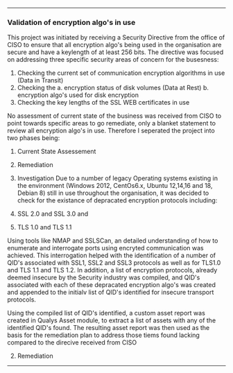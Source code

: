 
---

### Validation of encryption algo's in use

This project was initiated by receiving a Security Directive from the office of CISO to ensure that all encryption algo's being used in the organisation are secure and have a keylength of at least 256 bits. The directive was focused on addressing three specific security areas of concern for the busesness:
1. Checking the current set of communication encryption algorithms in use (Data in Transit)
2. Checking the
   a. encryption status of disk volumes (Data at Rest)
   b. encryption algo's used for disk encryption
4. Checking the key lengths of the SSL WEB certificates in use

No assessment of current state of the business was received from CISO to point towards specific areas to go remediate, only a blanket statement to review all encryption algo's in use. Therefore I seperated the project into two phases being:
1. Current State Assessement
2. Remediation

1. Investigation
Due to a number of legacy Operating systems existing in the environment (Windows 2012, CentOs6.x, Ubuntu 12,14,16 and 18, Debian 8) still in use throughout the organisation, it was decided to check for the existance of depracated encryption protocols including:
1. SSL 2.0 and SSL 3.0 and 
2. TLS 1.0 and TLS 1.1
  
Using tools like NMAP and SSLSCan, an detailed understanding of how to enumerate and interrogate ports using encryted communication was achieved. This interrogation helped with the identification of a number of QID's associated with SSL1, SSL2 and SSL3 protocols as well as for TLS1.0 and TLS 1.1 and TLS 1.2. In addition, a list of encryption protocols, already deemed insecure by the Security industry was compiled, and QID's associated with each of these depracated encryption algo's was created and appended to the initialv list of QID's identified for insecure transport protocols. 

Using the compiled list of QID's identified, a custom asset report was created in Qualys Asset module, to extract a list of assets with any of the identified QID's found. The resulting asset report was then used as the basis for the remediation plan to address those tiems found lacking compared to the direcive received from CISO  



2. Remediation
   
---
